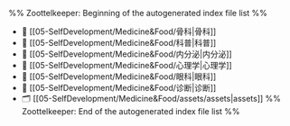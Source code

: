 %% Zoottelkeeper: Beginning of the autogenerated index file list  %%
- 📄 [[05-SelfDevelopment/Medicine&Food/骨科|骨科]]
- 📄 [[05-SelfDevelopment/Medicine&Food/科普|科普]]
- 📄 [[05-SelfDevelopment/Medicine&Food/内分泌|内分泌]]
- 📄 [[05-SelfDevelopment/Medicine&Food/心理学|心理学]]
- 📄 [[05-SelfDevelopment/Medicine&Food/眼科|眼科]]
- 📄 [[05-SelfDevelopment/Medicine&Food/诊断|诊断]]
- 🗂️ [[05-SelfDevelopment/Medicine&Food/assets/assets|assets]]
%% Zoottelkeeper: End of the autogenerated index file list  %%
